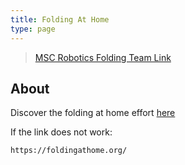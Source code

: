 ```yaml
---
title: Folding At Home
type: page
---
```


> [MSC Robotics Folding Team Link](https://stats.foldingathome.org/team/1063932)

## About

Discover the folding at home effort [here](https://foldingathome.org/)

If the link does not work:

```
https://foldingathome.org/
```
